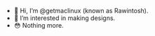 - 👋 Hi, I’m @getmaclinux (known as Rawintosh).
- 👀 I’m interested in making designs.
- 😳 Nothing more.

<!---
getmaclinux/getmaclinux is a ✨ special ✨ repository because its `README.md` (this file) appears on your GitHub profile.
You can click the Preview link to take a look at your changes.
--->
